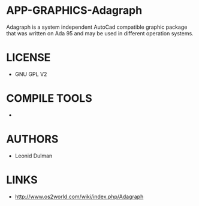 APP-GRAPHICS-Adagraph
=====================

Adagraph is a system independent AutoCad compatible graphic package that was written on Ada 95 and may be used in different operation systems.


LICENSE
===============
* GNU GPL V2

COMPILE TOOLS
===============
* 

AUTHORS
===============
* Leonid Dulman

LINKS
===============
* http://www.os2world.com/wiki/index.php/Adagraph
